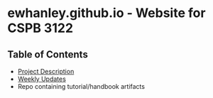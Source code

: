 # ewhanley.github.io - Website for CSPB 3122

## Table of Contents

* [Project Description](project_description.md)
* [Weekly Updates](weekly_updates.md)
* Repo containing tutorial/handbook artifacts




